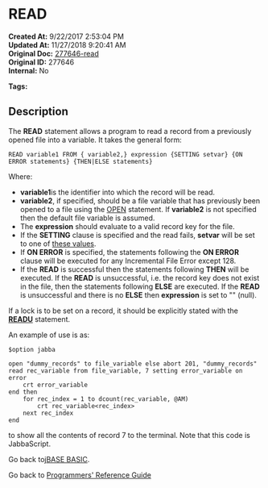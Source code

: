 # READ

**Created At:** 9/22/2017 2:53:04 PM  
**Updated At:** 11/27/2018 9:20:41 AM  
**Original Doc:** [277646-read](https://docs.jbase.com/36868-jbase-basic/277646-read)  
**Original ID:** 277646  
**Internal:** No  

**Tags:**
<badge text='record handling' vertical='middle' />

## Description

The **READ** statement allows a program to read a record from a previously opened file into a variable. It takes the general form:

```
READ variable1 FROM { variable2,} expression {SETTING setvar} {ON ERROR statements} {THEN|ELSE statements}
```

Where:

- **variable1**is the identifier into which the record will be read.
- **variable2**, if specified, should be a file variable that has previously been opened to a file using the [OPEN](./../open) statement. If **variable2** is not specified then the default file variable is assumed.
- The **expression** should evaluate to a valid record key for the file.
- If the **SETTING** clause is specified and the read fails, **setvar** will be set to one of [these values](./../incremental-file-errors).
- If **ON ERROR** is specified, the statements following the **ON ERROR** clause will be executed for any Incremental File Error except 128.
- If the **READ** is successful then the statements following **THEN** will be executed. If the **READ** is unsuccessful, i.e. the record key does not exist in the file, then the statements following **ELSE** are executed. If the **READ** is unsuccessful and there is no **ELSE** then **expression** is set to "" (null).

If a lock is to be set on a record, it should be explicitly stated with the [**READU**](./../readu) statement.

An example of use is as:

```
$option jabba

open "dummy_records" to file_variable else abort 201, "dummy_records"
read rec_variable from file_variable, 7 setting error_variable on error
    crt error_variable
end then
    for rec_index = 1 to dcount(rec_variable, @AM)
        crt rec_variable<rec_index>
    next rec_index
end
```

to show all the contents of record 7 to the terminal. Note that this code is JabbaScript.

Go back to[jBASE BASIC](./../jbase-basic-programmers-reference-guide).

Go back to [Programmers' Reference Guide](./../../reference-guides/jbc/README.md)
